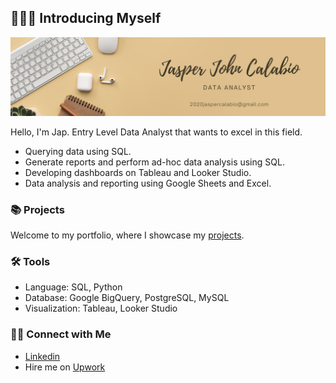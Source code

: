 ## 🙋🏻‍♀️ Introducing Myself

![Brown and Gray Simple Personal LinkedIn Banner](https://github.com/JapCalabyu/Portfolio/blob/main/Black%20and%20Beige%20Modern%20Handwriting%20Professional%20Business%20LinkedIn%20Banner.png)

Hello, I'm Jap. Entry Level Data Analyst that wants to excel in this field.

- Querying data using SQL.
- Generate reports and perform ad-hoc data analysis using SQL.
- Developing dashboards on Tableau and Looker Studio.
- Data analysis and reporting using Google Sheets and Excel.

### 📚 Projects

Welcome to my portfolio, where I showcase my [projects](https://github.com/katiehuangx/Portfolio-Guide/blob/main/README.md).

### 🛠️ Tools

- Language: SQL, Python
- Database: Google BigQuery, PostgreSQL, MySQL
- Visualization: Tableau, Looker Studio

### 👋🏻 Connect with Me

- [Linkedin](https://www.linkedin.com/in/katiehuangx/)
- Hire me on [Upwork](https://www.upwork.com/freelancers/~016ea4ffe7d7d64c1d)
